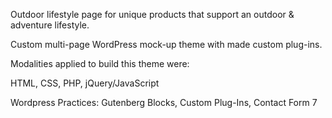 Outdoor lifestyle page for unique products that support an outdoor & adventure lifestyle.

Custom multi-page WordPress mock-up theme with made custom plug-ins.

Modalities applied to build this theme were:

HTML, CSS, PHP, jQuery/JavaScript

Wordpress Practices: Gutenberg Blocks, Custom Plug-Ins, Contact Form 7


